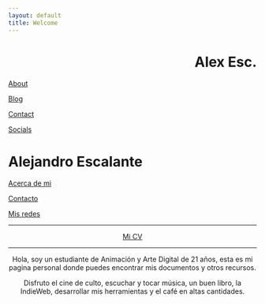 ```yaml
---
layout: default
title: Welcome
---
```



<!--
<center><img src="img/mecir.png"/></center>
-->

<h1 align="right">Alex Esc.</h1> 



[About][1]

[Blog][2]

[Contact][3]

[Socials][4]

[1]: https://alex-esc.github.io/en_us/pages/about.html
[2]: https://alex-esc.github.io/posts/
[3]: https://alex-esc.github.io/contact.html
[4]: https://alex-esc.github.io/posts/keybase-identity.html



# Alejandro Escalante

<p align="right">
<p><a href="https://alex-esc.github.io/en_us/pages/about.html">Acerca de mi</a></p>
<p><a href="https://alex-esc.github.io/contact.html">Contacto</a></p>
<p><a href="https://alex-esc.github.io/posts/keybase-identity.html">Mis redes</a></p>
</p>

---

<center> <a href="https://alex-esc.github.io/en_us/pages/about.html">Mi CV</a><center/>

---

Hola, soy un estudiante de Animación y Arte Digital de 21 años, esta es mi pagina personal donde puedes encontrar mis documentos y otros recursos.

Disfruto el cine de culto, escuchar y tocar música, un buen libro, la IndieWeb, desarrollar mis herramientas y el café en altas cantidades.

<!--

{% for post in site.posts %}

<article class='post'>
  <h1 class='post-title'>
    <a href="{{ site.path }}{{ post.url }}">
      {{ post.title }}
    </a>
  </h1>
  <div class="post-date">{{ post.date | date: "%b %-d, %Y" }}</div>
  {{ post.content }}
</article>

{% endfor %}

-->

